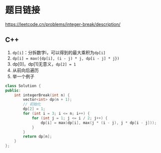 # 题目链接

https://leetcode.cn/problems/integer-break/description/

## C++

1. `dp[i]`：分拆数字i，可以得到的最大乘积为`dp[i]`
2. `dp[i] = max({dp[i], (i - j) * j, dp[i - j] * j})`
3. dp[0]，dp[1]无意义，`dp[2] = 1`
4. 从前向后遍历
5. 举一个例子

```cpp
class Solution {
public:
    int integerBreak(int n) {
        vector<int> dp(n + 1);
        // 初始化
        dp[2] = 1;
        for (int i = 3; i <= n; i++) {
            for (int j = 1; j <= i / 2; j++) {
                dp[i] = max(dp[i], max(j * (i - j), j * dp[i - j]));
            }
        }
        return dp[n];
    }
};
```